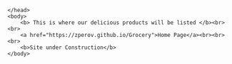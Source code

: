 <!DOCTYPE html>  
<html lang="en">
	<head>
		<title> This is where our delicious products will be listed
		</title>
			
	</head> 	
	<body>
   		<b> This is where our delicious products will be listed </b><br><br>
		<a href="https://zperov.github.io/Grocery">Home Page</a><br><br><br>
		<b>Site under Construction</b>
	</body>
</html>

